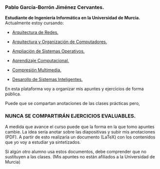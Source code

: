 ### Pablo García-Borrón Jiménez Cervantes.

**Estudiante de Ingeniería Informática en la Universidad de Murcia.** <br />
 Actualmente estoy cursando:

- [Arquitectura de Redes.](https://github.com/garcibo/AR.git)
- [Arquitectura y Organización de Computadores.](https://github.com/garcibo/AOC.git)
- [Ampliación de Sistemas Operativos.](https://github.com/garcibo/ASO.git)

- [Aprendizaje Computacional.](https://github.com/garcibo/AComp.git)
- [Compresión Multimedia.](https://github.com/garcibo/CMul.git)
- [Desarollo de Sistemas Inteligentes.](https://github.com/garcibo/DSint.git)

En esta plataforma voy a organizar mis apuntes y ejercicios de forma pública.

Puede que se compartan anotaciones de las clases prácticas pero, 

### NUNCA SE COMPARTIRÁN EJERCICIOS EVALUABLES.

A medida que avance el curso puede que la forma en la que tomo apuntes cambie.
La idea sería anotar sobre las diapositivas y subir mis anotaciones (PDF).
A partir de esto realizaría un documento (LaTeX) con los contenidos que yo voy a estudiar ya sintetizados.

Si algún otro alumno usa estos documentos, debe comprender que no sustituyen a las clases. 
(Mis apuntes no están afiliados a la Universidad de Murcia)
